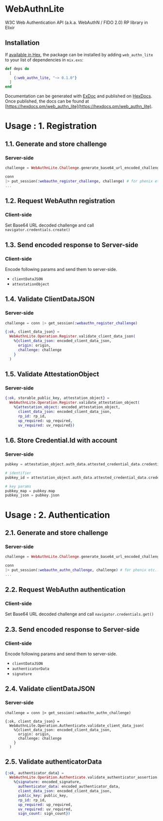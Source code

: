 # WebAuthnLite

W3C Web Authentication API (a.k.a. WebAuthN / FIDO 2.0) RP library in Elixir

## Installation

If [available in Hex](https://hex.pm/docs/publish), the package can be installed
by adding `web_authn_lite` to your list of dependencies in `mix.exs`:

```elixir
def deps do
  [
    {:web_authn_lite, "~> 0.1.0"}
  ]
end
```

Documentation can be generated with [ExDoc](https://github.com/elixir-lang/ex_doc)
and published on [HexDocs](https://hexdocs.pm). Once published, the docs can
be found at [https://hexdocs.pm/web_authn_lite](https://hexdocs.pm/web_authn_lite).

# Usage : 1. Registration

## 1.1. Generate and store challenge

### Server-side

```Elixir
challenge = WebAuthnLite.Challenge.generate_base64_url_encoded_challenge()

conn
|> put_session(:webauthn_register_challenge, challenge) # for phenix etc...
...
```

## 1.2. Request WebAuthn registration

### Client-side

Set Base64 URL decoded challenge and call `navigator.credentials.create()`

## 1.3. Send encoded response to Server-side

### Client-side

Encode following params and send them to server-side.

* `clientDataJSON`
* `attestationObject`

## 1.4. Validate ClientDataJSON

### Server-side

```Elixir
challenge = conn |> get_session(:webauthn_register_challenge)

{:ok, client_data_json} =
  WebAuthnLite.Operation.Register.validate_client_data_json(
    %{client_data_json: encoded_client_data_json,
      origin: origin,
      challenge: challenge
    }
  )
```

## 1.5. Validate AttestationObject

### Server-side

```Elixir
{:ok, storable_public_key, attestation_object} = 
  WebAuthnLite.Operation.Register.validate_attestation_object(
    %{attestation_object: encoded_attestation_object,
      client_data_json: encoded_client_data_json,
      rp_id: rp_id,
      up_required: up_required,
      uv_required: uv_required})
```

## 1.6. Store Credential.Id with account

### Server-side

```Elixir
pubkey = attestation_object.auth_data.attested_credential_data.credential_public_key

# identifier
pubkey_id = attestation_object.auth_data.attested_credential_data.credential_id

# key params
pubkey_map = pubkey.map
pubkey_json = pubkey.json
```

# Usage : 2. Authentication

## 2.1. Generate and store challenge

### Server-side

```Elixir
challenge = WebAuthnLite.Challenge.generate_base64_url_encoded_challenge()

conn
|> put_session(:webauthn_authn_challenge, challenge) # for phenix etc...
...
```

## 2.2. Request WebAuthn authentication

### Client-side

Set Base64 URL decoded challenge and call `navigator.credentials.get()`

## 2.3. Send encoded response to Server-side

### Client-side

Encode following params and send them to server-side.

* `clientDataJSON`
* `authenticatorData`
* `signature`

## 2.4. Validate clientDataJSON

### Server-side

```
challenge = conn |> get_session(:webauthn_authn_challenge)

{:ok, client_data_json} =
  WebAuthnLite.Operation.Authenticate.validate_client_data_json(
    %{client_data_json: encoded_client_data_json,
      origin: origin,
      challenge: challenge
    }
  )
```

## 2.5. Validate authenticatorData

```Elixir
{:ok, authenticator_data} =
  WebAuthnLite.Operation.Authenticate.validate_authenticator_assertion(
    %{signature: encoded_signature,
      authenticator_data: encoded_authenticator_data,
      client_data_json: encoded_client_data_json,
      public_key: public_key,
      rp_id: rp_id,
      up_required: up_required,
      uv_required: uv_required,
      sign_count: sign_count})
```
